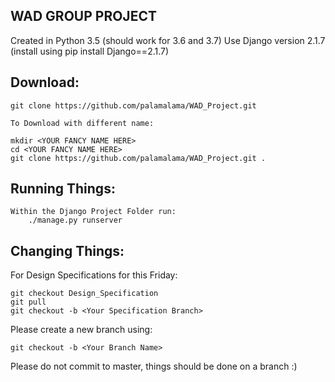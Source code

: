 WAD GROUP PROJECT
-----------------

Created in Python 3.5 (should work for 3.6 and 3.7)
Use Django version 2.1.7 (install using pip install Django==2.1.7)

Download: 
---------
	git clone https://github.com/palamalama/WAD_Project.git
	
	To Download with different name:
	
	mkdir <YOUR FANCY NAME HERE>
	cd <YOUR FANCY NAME HERE>
	git clone https://github.com/palamalama/WAD_Project.git .

Running Things:
---------------
	Within the Django Project Folder run:
		./manage.py runserver
 
Changing Things:
----------------
For Design Specifications for this Friday:

	git checkout Design_Specification
	git pull
	git checkout -b <Your Specification Branch>
	
Please create a new branch using:

	git checkout -b <Your Branch Name>

Please do not commit to master, things should be done on a branch :)

